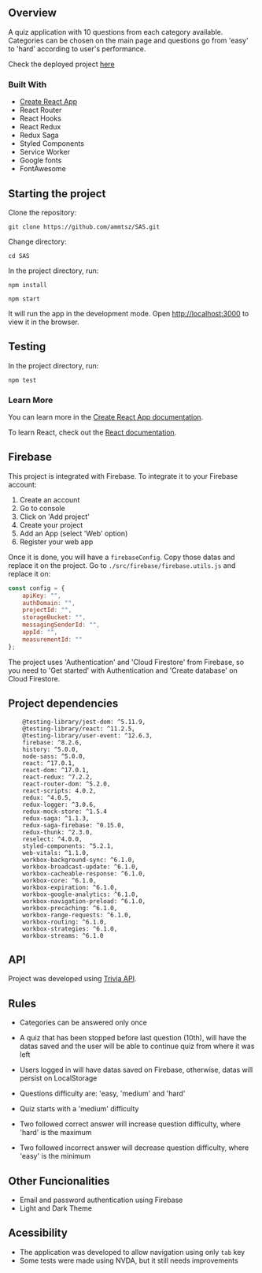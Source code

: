 ## Overview

A quiz application with 10 questions from each category available. Categories can be chosen on the main page and questions go from 'easy' to 'hard' according to user's performance.

Check the deployed project [here](https://sas-trivia.vercel.app/)


### Built With

* [Create React App](https://github.com/facebook/create-react-app)
* React Router
* React Hooks
* React Redux
* Redux Saga
* Styled Components
* Service Worker
* Google fonts
* FontAwesome


## Starting the project

Clone the repository:

`git clone https://github.com/ammtsz/SAS.git`

Change directory:

`cd SAS`

In the project directory, run:

`npm install`

`npm start`

It will run the app in the development mode.
Open [http://localhost:3000](http://localhost:3000) to view it in the browser.


## Testing

In the project directory, run:

`npm test`


### Learn More

You can learn more in the [Create React App documentation](https://facebook.github.io/create-react-app/docs/getting-started).

To learn React, check out the [React documentation](https://reactjs.org/).



## Firebase

This project is integrated with Firebase. To integrate it to your Firebase account:

1. Create an account
2. Go to console
3. Click on 'Add project'
4. Create your project
5. Add an App (select 'Web' option)
6. Register your web app

Once it is done, you will have a `firebaseConfig`. Copy those datas and replace it on the project. Go to `./src/firebase/firebase.utils.js` and replace it on:

```javascript
const config = {
    apiKey: "",
    authDomain: "",
    projectId: "",
    storageBucket: "",
    messagingSenderId: "",
    appId: "",
    measurementId: ""
};

```

The project uses 'Authentication' and 'Cloud Firestore' from Firebase, so you need to 'Get started' with Authentication and 'Create database' on Cloud Firestore.


## Project dependencies
```
    @testing-library/jest-dom: ^5.11.9,
    @testing-library/react: ^11.2.5,
    @testing-library/user-event: ^12.6.3,
    firebase: ^8.2.6,
    history: ^5.0.0,
    node-sass: ^5.0.0,
    react: ^17.0.1,
    react-dom: ^17.0.1,
    react-redux: ^7.2.2,
    react-router-dom: ^5.2.0,
    react-scripts: 4.0.2,
    redux: ^4.0.5,
    redux-logger: ^3.0.6,
    redux-mock-store: ^1.5.4
    redux-saga: ^1.1.3,
    redux-saga-firebase: ^0.15.0,
    redux-thunk: ^2.3.0,
    reselect: ^4.0.0,
    styled-components: ^5.2.1,
    web-vitals: ^1.1.0,
    workbox-background-sync: ^6.1.0,
    workbox-broadcast-update: ^6.1.0,
    workbox-cacheable-response: ^6.1.0,
    workbox-core: ^6.1.0,
    workbox-expiration: ^6.1.0,
    workbox-google-analytics: ^6.1.0,
    workbox-navigation-preload: ^6.1.0,
    workbox-precaching: ^6.1.0,
    workbox-range-requests: ^6.1.0,
    workbox-routing: ^6.1.0,
    workbox-strategies: ^6.1.0,
    workbox-streams: ^6.1.0
```


## API
Project was developed using [Trivia API](https://opentdb.com/api_config.php).


## Rules
* Categories can be answered only once
* A quiz that has been stopped before last question (10th), will have the datas saved and the user will be able to continue quiz from where it was left
* Users logged in will have datas saved on Firebase, otherwise, datas will persist on LocalStorage

* Questions difficulty are: 'easy, 'medium' and 'hard'
* Quiz starts with a 'medium' difficulty
* Two followed correct answer will increase question difficulty, where 'hard' is the maximum
* Two followed incorrect answer will decrease question difficulty, where 'easy' is the minimum

    
## Other Funcionalities
- Email and password authentication using Firebase
- Light and Dark Theme


## Acessibility
* The application was developed to allow navigation using only `tab` key
* Some tests were made using NVDA, but it still needs improvements






